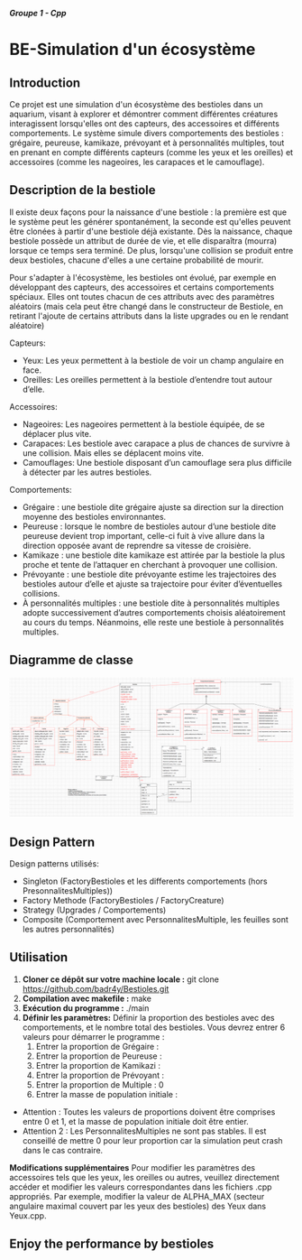 ***Groupe 1 - Cpp***

# BE-Simulation d'un écosystème

## Introduction
Ce projet est une simulation d'un écosystème des bestioles dans un aquarium, visant à explorer et démontrer comment différentes créatures interagissent lorsqu'elles ont des capteurs, des accessoires et différents comportements. Le système simule divers comportements des bestioles : grégaire, peureuse, kamikaze, prévoyant et à personnalités multiples, tout en prenant en compte différents capteurs (comme les yeux et les oreilles) et accessoires (comme les nageoires, les carapaces et le camouflage).

## Description de la bestiole
Il existe deux façons pour la naissance d'une bestiole : la première est que le système peut les générer spontanément, la seconde est qu'elles peuvent être clonées à partir d'une bestiole déjà existante. Dès la naissance, chaque bestiole possède un attribut de durée de vie, et elle disparaîtra (mourra) lorsque ce temps sera terminé. De plus, lorsqu'une collision se produit entre deux bestioles, chacune d'elles a une certaine probabilité de mourir.

Pour s'adapter à l'écosystème, les bestioles ont évolué, par exemple en développant des capteurs, des accessoires et certains comportements spéciaux. Elles ont toutes chacun de ces attributs avec des paramètres aléatoirs (mais cela peut être changé dans le constructeur de Bestiole, en retirant l'ajoute de certains attributs dans la liste upgrades ou en le rendant aléatoire) 

Capteurs:
- Yeux: Les yeux permettent à la bestiole de voir un champ angulaire en face.
- Oreilles: Les oreilles permettent à la bestiole d’entendre tout autour d’elle.

Accessoires:
- Nageoires: Les nageoires permettent à la bestiole équipée, de se déplacer plus vite.
- Carapaces: Les bestiole avec carapace a plus de chances de survivre à une collision. Mais elles se déplacent moins vite.
- Camouflages: Une bestiole disposant d’un camouflage sera plus difficile à détecter par les autres bestioles.

Comportements:
- Grégaire : une bestiole dite grégaire ajuste sa direction sur la direction moyenne
des bestioles environnantes.
- Peureuse : lorsque le nombre de bestioles autour d’une bestiole dite peureuse
devient trop important, celle-ci fuit à vive allure dans la direction opposée avant de reprendre sa vitesse de croisière.
- Kamikaze : une bestiole dite kamikaze est attirée par la bestiole la plus proche et
tente de l’attaquer en cherchant à provoquer une collision.
- Prévoyante : une bestiole dite prévoyante estime les trajectoires des bestioles
autour d’elle et ajuste sa trajectoire pour éviter d’éventuelles collisions.
- À personnalités multiples : une bestiole dite à personnalités multiples adopte
successivement d’autres comportements choisis aléatoirement au cours du temps. Néanmoins, elle reste une bestiole à personnalités multiples.

## Diagramme de classe
![Alt text](2023-12-14.png)
## Design Pattern
Design patterns utilisés:
- Singleton (FactoryBestioles et les differents comportements (hors PresonnalitesMultiples))
- Factory Methode (FactoryBestioles / FactoryCreature)
- Strategy (Upgrades / Comportements)
- Composite (Comportement avec PersonnalitesMultiple, les feuilles sont les autres personnalités)


## Utilisation
1. **Cloner ce dépôt sur votre machine locale :**
	git clone https://github.com/badr4y/Bestioles.git
2. **Compilation avec makefile :**
	make
3. **Exécution du programme :** 
	./main
4. **Définir les paramètres:**
Définir la proportion des bestioles avec des comportements, et le nombre total des bestioles. Vous devrez entrer 6 valeurs pour démarrer le programme :
    1. Entrer la proportion de Grégaire :
    2. Entrer la proportion de Peureuse :
    3. Entrer la proportion de Kamikazi :
    4. Entrer la proportion de Prévoyant :
    5. Entrer la proportion de Multiple : 0
    6. Entrer la masse de population initiale :
- Attention : Toutes les valeurs de proportions doivent être comprises entre 0 et 1, et la masse de population initiale doit être entier.
- Attention 2 : Les PersonnalitesMultiples ne sont pas stables. Il est conseillé de mettre 0 pour leur proportion car la simulation peut crash dans le cas contraire.

**Modifications supplémentaires**
Pour modifier les paramètres des accessoires tels que les yeux, les oreilles ou autres, veuillez directement accéder et modifier les valeurs correspondantes dans les fichiers .cpp appropriés. Par exemple, modifier la valeur de ALPHA_MAX (secteur angulaire maximal couvert par les yeux des bestioles) des Yeux dans Yeux.cpp.

## Enjoy the performance by bestioles
